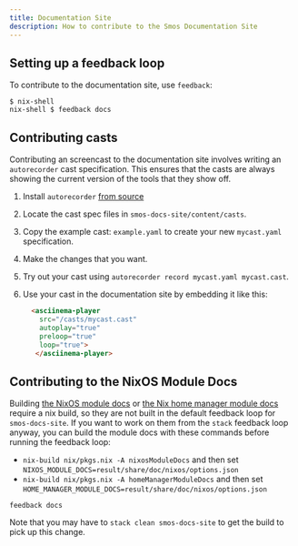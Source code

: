 ```yaml
---
title: Documentation Site
description: How to contribute to the Smos Documentation Site
---
```


## Setting up a feedback loop

To contribute to the documentation site, use `feedback`:

```
$ nix-shell
nix-shell $ feedback docs
```

## Contributing casts

Contributing an screencast to the documentation site involves writing an `autorecorder` cast specification.
This ensures that the casts are always showing the current version of the tools that they show off.

1. Install `autorecorder` [from source](https://github.com/NorfairKing/autorecorder)
2. Locate the cast spec files in `smos-docs-site/content/casts`.
3. Copy the example cast: `example.yaml` to create your new `mycast.yaml` specification.
4. Make the changes that you want.
5. Try out your cast using `autorecorder record mycast.yaml mycast.cast`.
6. Use your cast in the documentation site by embedding it like this:

   ``` html
     <asciinema-player
       src="/casts/mycast.cast"
       autoplay="true"
       preloop="true"
       loop="true">
      </asciinema-player>
   ```

## Contributing to the NixOS Module Docs

Building [the NixOS module docs](/nix/nixos-module) or [the Nix home manager module docs](/nix/home-manager-module) require a nix build, so they are not built in the default feedback loop for `smos-docs-site`.
If you want to work on them from the `stack` feedback loop anyway, you can build the module docs with these commands before running the feedback loop:

* `nix-build nix/pkgs.nix -A nixosModuleDocs` and then set `NIXOS_MODULE_DOCS=result/share/doc/nixos/options.json`
* `nix-build nix/pkgs.nix -A homeManagerModuleDocs` and then set `HOME_MANAGER_MODULE_DOCS=result/share/doc/nixos/options.json`

```
feedback docs
```

Note that you may have to `stack clean smos-docs-site` to get the build to pick up this change.
